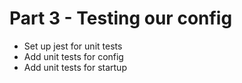 # Part 3 - Testing our config

- Set up jest for unit tests
- Add unit tests for config
- Add unit tests for startup